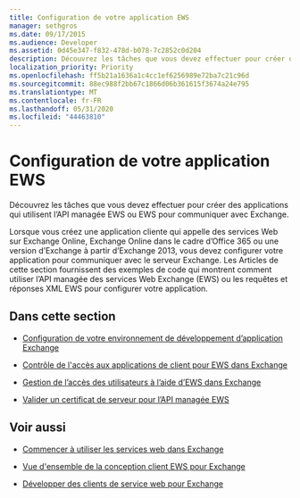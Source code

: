 ```yaml
---
title: Configuration de votre application EWS
manager: sethgros
ms.date: 09/17/2015
ms.audience: Developer
ms.assetid: 0d45e347-f832-478d-b078-7c2852c0d204
description: Découvrez les tâches que vous devez effectuer pour créer des applications qui utilisent l’API managée EWS ou EWS pour communiquer avec Exchange.
localization_priority: Priority
ms.openlocfilehash: ff5b21a1636a1c4cc1ef6256989e72ba7c21c96d
ms.sourcegitcommit: 88ec988f2bb67c1866d06b361615f3674a24e795
ms.translationtype: MT
ms.contentlocale: fr-FR
ms.lasthandoff: 05/31/2020
ms.locfileid: "44463810"
---
```

# <a name="setting-up-your-ews-application"></a>Configuration de votre application EWS

Découvrez les tâches que vous devez effectuer pour créer des applications qui utilisent l’API managée EWS ou EWS pour communiquer avec Exchange. 
  
Lorsque vous créez une application cliente qui appelle des services Web sur Exchange Online, Exchange Online dans le cadre d’Office 365 ou une version d’Exchange à partir d’Exchange 2013, vous devez configurer votre application pour communiquer avec le serveur Exchange. Les Articles de cette section fournissent des exemples de code qui montrent comment utiliser l’API managée des services Web Exchange (EWS) ou les requêtes et réponses XML EWS pour configurer votre application.
  
## <a name="in-this-section"></a>Dans cette section

- [Configuration de votre environnement de développement d’application Exchange](setting-up-your-exchange-application-development-environment.md)
    
- [Contrôle de l'accès aux applications de client pour EWS dans Exchange](controlling-client-application-access-to-ews-in-exchange.md)
    
- [Gestion de l’accès des utilisateurs à l’aide d’EWS dans Exchange](managing-user-access-by-using-ews-in-exchange.md)
    
- [Valider un certificat de serveur pour l’API managée EWS](how-to-validate-a-server-certificate-for-the-ews-managed-api.md)
    
## <a name="see-also"></a>Voir aussi


- [Commencer à utiliser les services web dans Exchange](start-using-web-services-in-exchange.md)
    
- [Vue d'ensemble de la conception client EWS pour Exchange](ews-client-design-overview-for-exchange.md)
    
- [Développer des clients de service web pour Exchange](develop-web-service-clients-for-exchange.md)
    

